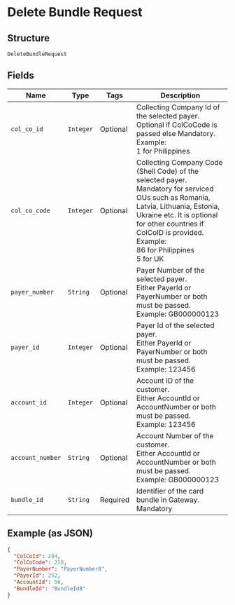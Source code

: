 
# Delete Bundle Request

## Structure

`DeleteBundleRequest`

## Fields

| Name | Type | Tags | Description |
|  --- | --- | --- | --- |
| `col_co_id` | `Integer` | Optional | Collecting Company Id of the selected payer.<br>Optional if ColCoCode is passed else Mandatory.<br>Example:<br>1 for Philippines |
| `col_co_code` | `Integer` | Optional | Collecting Company Code (Shell Code) of the selected payer.<br>Mandatory for serviced OUs such as Romania, Latvia, Lithuania, Estonia, Ukraine etc. It is optional for other countries if ColCoID is provided.<br>Example:<br>86 for Philippines<br>5 for UK |
| `payer_number` | `String` | Optional | Payer Number of the selected payer.<br>Either PayerId or PayerNumber or both must be passed.<br>Example: GB000000123 |
| `payer_id` | `Integer` | Optional | Payer Id of the selected payer.<br>Either PayerId or PayerNumber or both must be passed.<br>Example: 123456 |
| `account_id` | `Integer` | Optional | Account ID of the customer.<br>Either AccountId or AccountNumber or both must be passed.<br>Example: 123456 |
| `account_number` | `String` | Optional | Account Number of the customer.<br>Either AccountId or AccountNumber or both must be passed.<br>Example: GB000000123 |
| `bundle_id` | `String` | Required | Identifier of the card bundle in Gateway.<br>Mandatory |

## Example (as JSON)

```json
{
  "ColCoId": 204,
  "ColCoCode": 218,
  "PayerNumber": "PayerNumber8",
  "PayerId": 252,
  "AccountId": 56,
  "BundleId": "BundleId8"
}
```

